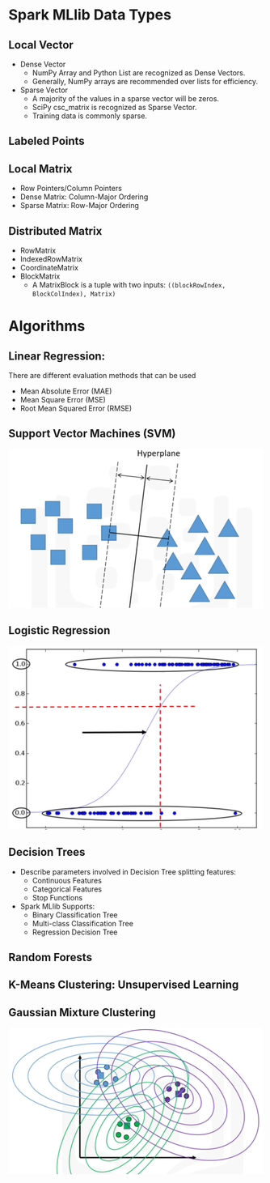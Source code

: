 # Spark MLlib Data Types
## Local Vector
* Dense Vector 
  - NumPy Array and Python List are recognized as Dense Vectors. 
  - Generally, NumPy arrays are recommended over lists for efficiency. 
* Sparse Vector
  - A majority of the values in a sparse vector will be zeros. 
  - SciPy csc_matrix is recognized as Sparse Vector. 
  - Training data is commonly sparse. 

## Labeled Points

## Local Matrix
* Row Pointers/Column Pointers 
* Dense Matrix: Column-Major Ordering
* Sparse Matrix: Row-Major Ordering

## Distributed Matrix 
* RowMatrix
* IndexedRowMatrix
* CoordinateMatrix
* BlockMatrix
  - A MatrixBlock is a tuple with two inputs: `((blockRowIndex, BlockColIndex), Matrix)`

# Algorithms 
## Linear Regression: 
There are different evaluation methods that can be used
* Mean Absolute Error (MAE)
* Mean Square Error (MSE)
* Root Mean Squared Error (RMSE)
## Support Vector Machines (SVM)
![Support Vector Machine](SupportVectorMachine.png)
## Logistic Regression
![Logistic Regression](LogisticRegression.png)
## Decision Trees
* Describe parameters involved in Decision Tree splitting features:
  - Continuous Features
  - Categorical Features
  - Stop Functions
* Spark MLlib Supports:
  - Binary Classification Tree
  - Multi-class Classification Tree
  - Regression Decision Tree

## Random Forests
## K-Means Clustering: Unsupervised Learning
## Gaussian Mixture Clustering
![Gaussian Mixture Clustering](GaussianMixtureClustering.png)
